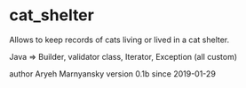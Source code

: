 # cat_shelter
Allows to keep records of cats living or lived in a cat shelter.

Java => Builder, validator class, Iterator, Exception (all custom)

author  Aryeh Marnyansky
version 0.1b
since   2019-01-29
